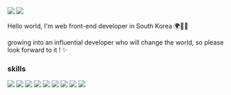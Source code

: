 <a href='https://velog.io/@seohyunsim'><img src="https://img.shields.io/badge/blog-white?style=social&logo=Velog&logoColor=#20C997"/></a>
<img src="https://img.shields.io/badge/ssh4563@naver.com-white?style=social&logo=Gmail&logoColor=#20C997"/>


Hello world, I'm web front-end developer in South Korea 🌍👩‍💻

growing into an influential developer who will change the world, so please look forward to it ! ✨




### skills
<img src="https://img.shields.io/badge/HTML-white?style=flat&logo=HTML5&logoColor=#E34F26"/> <img src="https://img.shields.io/badge/CSS-white?style=flat&logo=CSS3&logoColor=blue"/> <img src="https://img.shields.io/badge/JavaScript-white?style=flat&logo=JavaScript&logoColor=#F7DF1E"/> <img src="https://img.shields.io/badge/TypeScript-white?style=flat&logo=TypeScript&logoColor=#3178C6"/>
<img src="https://img.shields.io/badge/React-61DAFB?style=flat&logo=React&logoColor=white"/> <img src="https://img.shields.io/badge/Next.js-000000?style=flat&logo=Next.js&logoColor=white"/> <img src="https://img.shields.io/badge/React-Redux-764ABC?style=flat&logo=Redux&logoColor=white"/> <img src="https://img.shields.io/badge/styled-components-white?style=flat&logo=styled-components&logoColor=#DB7093"/> <img src="https://img.shields.io/badge/Sass-CC6699?style=flat&logo=Sass&logoColor=white"/>
